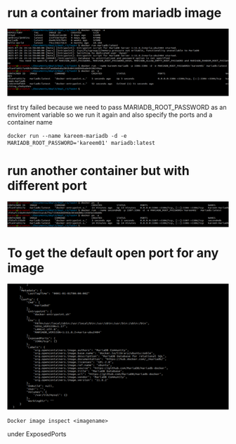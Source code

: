 # run a container from mariadb image 

![sc](./Picture3.png)

first try failed because we need to pass MARIADB_ROOT_PASSWORD as an enviroment variable 
so we run it again and also specify the ports and a container name 
 
```
docker run --name kareem-mariadb -d -e MARIADB_ROOT_PASSWORD='kareem01' mariadb:latest
```
# run another container but with different port 
![sc](./Picture2.png)
# To get the default open port for any image 
![sc](./Picture1.png)
```
Docker image inspect <imagename>
```
under ExposedPorts 
